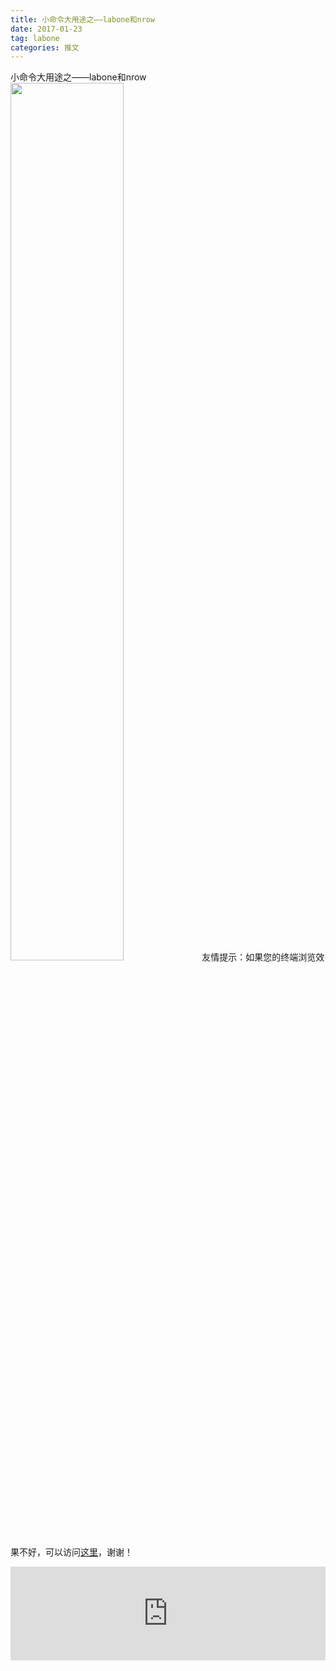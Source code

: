 ```yaml
---
title: 小命令大用途之——labone和nrow
date: 2017-01-23
tag: labone
categories: 推文
---
```

小命令大用途之——labone和nrow
<img src="http://mmbiz.qpic.cn/mmbiz_jpg/ACviaWTBFxhbIpRHjaabjYuoHCztAy38M0Rvy2qg2EcDpLIegnvY9yI2yKG2Vy5riaes1ZreKWjPOxVkL0bFRkiaw/0?wx_fmt.jpeg" style="width: 60%; height: auto;"/><!--more-->
友情提示：如果您的终端浏览效果不好，可以访问[这里](https://stata-club.github.io/stata_article/2017-01-23.html)，谢谢！
<iframe src="https://stata-club.github.io/stata_article/2017-01-23.html" id="iframepage" frameborder="0" scrolling="no" marginheight="0" marginwidth="0" width="100%" onLoad="iFrameHeight()"></iframe>
<script type="text/javascript" language="javascript">
function iFrameHeight() {
var ifm= document.getElementById("iframepage");
var subWeb = document.frames ? document.frames["iframepage"].document : ifm.contentDocument;   
if(ifm != null && subWeb != null) {
 ifm.height = subWeb.body.scrollHeight;
} 
} 
</script> 